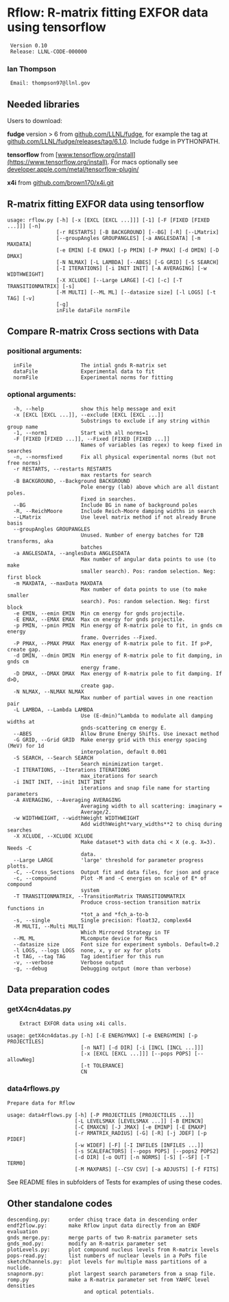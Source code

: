 # Rflow: R-matrix fitting EXFOR data using tensorflow
	 Version 0.10
	 Release: LLNL-CODE-000000
###  Ian Thompson

	 Email: thompson97@llnl.gov
	   
## Needed libraries

Users to download:

**fudge** version > 6 from [github.com/LLNL/fudge](https://github.com/LLNL/fudge),
  for example the tag at [github.com/LLNL/fudge/releases/tag/6.1.0](https://github.com/LLNL/fudge/releases/tag/6.1.0). Include fudge in PYTHONPATH.

**tensorflow** from [www.tensorflow.org/install](https://www.tensorflow.org/install).
For macs optionally see [developer.apple.com/metal/tensorflow-plugin/](https://developer.apple.com/metal/tensorflow-plugin/)

**x4i** from [github.com/brown170/x4i.git](https://github.com/brown170/x4i.git)


## R-matrix fitting EXFOR data using tensorflow
```
usage: rflow.py [-h] [-x [EXCL [EXCL ...]]] [-1] [-F [FIXED [FIXED ...]]] [-n]
                [-r RESTARTS] [-B BACKGROUND] [--BG] [-R] [--LMatrix]
                [--groupAngles GROUPANGLES] [-a ANGLESDATA] [-m MAXDATA]
                [-e EMIN] [-E EMAX] [-p PMIN] [-P PMAX] [-d DMIN] [-D DMAX]
                [-N NLMAX] [-L LAMBDA] [--ABES] [-G GRID] [-S SEARCH]
                [-I ITERATIONS] [-i INIT INIT] [-A AVERAGING] [-w WIDTHWEIGHT]
                [-X XCLUDE] [--Large LARGE] [-C] [-c] [-T TRANSITIONMATRIX] [-s]
                [-M MULTI] [--ML ML] [--datasize size] [-l LOGS] [-t TAG] [-v]
                [-g]
                inFile dataFile normFile
```
## Compare R-matrix Cross sections with Data

### positional arguments:
	  inFile                The intial gnds R-matrix set
	  dataFile              Experimental data to fit
	  normFile              Experimental norms for fitting

### optional arguments:
```
  -h, --help            show this help message and exit
  -x [EXCL [EXCL ...]], --exclude [EXCL [EXCL ...]]
                        Substrings to exclude if any string within group name
  -1, --norm1           Start with all norms=1
  -F [FIXED [FIXED ...]], --Fixed [FIXED [FIXED ...]]
                        Names of variables (as regex) to keep fixed in searches
  -n, --normsfixed      Fix all physical experimental norms (but not free norms)
  -r RESTARTS, --restarts RESTARTS
                        max restarts for search
  -B BACKGROUND, --Background BACKGROUND
                        Pole energy (lab) above which are all distant poles.
                        Fixed in searches.
  --BG                  Include BG in name of background poles
  -R, --ReichMoore      Include Reich-Moore damping widths in search
  --LMatrix             Use level matrix method if not already Brune basis
  --groupAngles GROUPANGLES
                        Unused. Number of energy batches for T2B transforms, aka
                        batches
  -a ANGLESDATA, --anglesData ANGLESDATA
                        Max number of angular data points to use (to make
                        smaller search). Pos: random selection. Neg: first block
  -m MAXDATA, --maxData MAXDATA
                        Max number of data points to use (to make smaller
                        search). Pos: random selection. Neg: first block
  -e EMIN, --emin EMIN  Min cm energy for gnds projectile.
  -E EMAX, --EMAX EMAX  Max cm energy for gnds projectile.
  -p PMIN, --pmin PMIN  Min energy of R-matrix pole to fit, in gnds cm energy
                        frame. Overrides --Fixed.
  -P PMAX, --PMAX PMAX  Max energy of R-matrix pole to fit. If p>P, create gap.
  -d DMIN, --dmin DMIN  Min energy of R-matrix pole to fit damping, in gnds cm
                        energy frame.
  -D DMAX, --DMAX DMAX  Max energy of R-matrix pole to fit damping. If d>D,
                        create gap.
  -N NLMAX, --NLMAX NLMAX
                        Max number of partial waves in one reaction pair
  -L LAMBDA, --Lambda LAMBDA
                        Use (E-dmin)^Lambda to modulate all damping widths at
                        gnds-scattering cm energy E.
  --ABES                Allow Brune Energy Shifts. Use inexact method
  -G GRID, --Grid GRID  Make energy grid with this energy spacing (MeV) for 1d
                        interpolation, default 0.001
  -S SEARCH, --Search SEARCH
                        Search minimization target.
  -I ITERATIONS, --Iterations ITERATIONS
                        max_iterations for search
  -i INIT INIT, --init INIT INIT
                        iterations and snap file name for starting parameters
  -A AVERAGING, --Averaging AVERAGING
                        Averaging width to all scattering: imaginary =
                        Average/2.
  -w WIDTHWEIGHT, --widthWeight WIDTHWEIGHT
                        Add widthWeight*vary_widths**2 to chisq during searches
  -X XCLUDE, --XCLUDE XCLUDE
                        Make dataset*3 with data chi < X (e.g. X=3). Needs -C
                        data.
  --Large LARGE         'large' threshold for parameter progress plotts.
  -C, --Cross_Sections  Output fit and data files, for json and grace
  -c, --compound        Plot -M and -C energies on scale of E* of compound
                        system
  -T TRANSITIONMATRIX, --TransitionMatrix TRANSITIONMATRIX
                        Produce cross-section transition matrix functions in
                        *tot_a and *fch_a-to-b
  -s, --single          Single precision: float32, complex64
  -M MULTI, --Multi MULTI
                        Which Mirrored Strategy in TF
  --ML ML               MLcompute device for Macs
  --datasize size       Font size for experiment symbols. Default=0.2
  -l LOGS, --logs LOGS  none, x, y or xy for plots
  -t TAG, --tag TAG     Tag identifier for this run
  -v, --verbose         Verbose output
  -g, --debug           Debugging output (more than verbose)
```

## Data preparation codes
### getX4cn4datas.py
```
	Extract EXFOR data using x4i calls.

usage: getX4cn4datas.py [-h] [-E ENERGYMAX] [-e ENERGYMIN] [-p PROJECTILES]
                        [-n NAT] [-d DIR] [-i [INCL [INCL ...]]]
                        [-x [EXCL [EXCL ...]]] [--pops POPS] [--allowNeg]
                        [-t TOLERANCE]
                        CN

```
### data4rflows.py
	Prepare data for Rflow
```	
usage: data4rflows.py [-h] [-P PROJECTILES [PROJECTILES ...]]
                      [-L LEVELSMAX [LEVELSMAX ...]] [-B EMINCN]
                      [-C EMAXCN] [-J JMAX] [-e EMINP] [-E EMAXP]
                      [-r RMATRIX_RADIUS] [-G] [-R] [-j JDEF] [-p PIDEF]
                      [-w WIDEF] [-F] [-I INFILES [INFILES ...]]
                      [-s SCALEFACTORS] [--pops POPS] [--pops2 POPS2]
                      [-d DIR] [-o OUT] [-n NORMS] [-S] [--SF] [-T TERM0]
                      [-M MAXPARS] [--CSV CSV] [-a ADJUSTS] [-f FITS]
```
See README files in subfolders of Tests for examples of using these codes.

## Other standalone codes
```
descending.py:		order chisq trace data in descending order
endf2flow.py:		make Rflow input data directly from an ENDF evaluation
gnds_merge.py: 		merge parts of two R-matrix parameter sets
gnds_mod.py:		modify an R-matrix parameter set
plotLevels.py:		plot compound nucleus levels from R-matrix levels
pops-read.py:		list numbers of nuclear levels in a PoPs file
sketchChannels.py:	plot levels for multiple mass partitions of a nuclide.
snapnorm.py:		plot largest search parameters from a snap file.
romp.py				make a R-matrix parameter set from YAHFC level densities
						 and optical potentials.
```